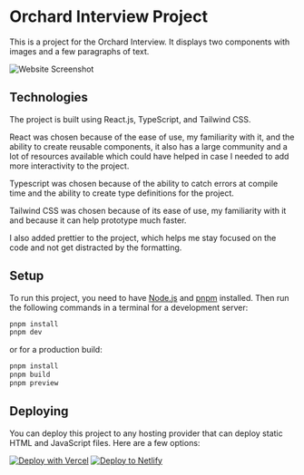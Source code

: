 # Orchard Interview Project

This is a project for the Orchard Interview. It displays two components with images and a few paragraphs of text.

![Website Screenshot](https://github.com/user-attachments/assets/852be87e-ac2e-4ad2-a61f-dd089ccbb8cb)

## Technologies

The project is built using React.js, TypeScript, and Tailwind CSS.

React was chosen because of the ease of use, my familiarity with it, and the ability to create reusable components, it also has a large community and a lot of resources available which could have helped in case I needed to add more interactivity to the project.

Typescript was chosen because of the ability to catch errors at compile time and the ability to create type definitions for the project.

Tailwind CSS was chosen because of its ease of use, my familiarity with it and because it can help prototype much faster.

I also added prettier to the project, which helps me stay focused on the code and not get distracted by the formatting.

## Setup

To run this project, you need to have [Node.js](https://nodejs.org/en/download/) and [pnpm](https://pnpm.io/installation) installed. Then run the following commands in a terminal for a development server:

```bash
pnpm install
pnpm dev
```

or for a production build:

```bash
pnpm install
pnpm build
pnpm preview
```

## Deploying

You can deploy this project to any hosting provider that can deploy static HTML and JavaScript files. Here are a few options:

[![Deploy with Vercel](https://vercel.com/button)](https://vercel.com/new/clone?repository-url=https%3A%2F%2Fgithub.com%2FArchiyopp%2Forchard-interview)
[![Deploy to Netlify](https://www.netlify.com/img/deploy/button.svg)](https://app.netlify.com/start/deploy?repository=https://github.com/Archiyopp/orchard-interview)
